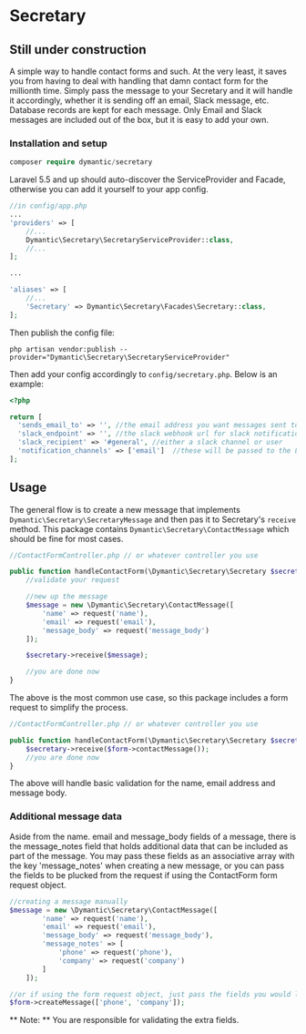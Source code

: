 # Secretary
## Still under construction

A simple way to handle contact forms and such. At the very least, it saves you from having to deal with handling that damn contact form for the millionth time. Simply pass the message to your Secretary and it will handle it accordingly, whether it is sending off an email, Slack message, etc. Database records are kept for each message. Only Email and Slack messages are included out of the box, but it is easy to add your own.


### Installation and setup

``` php
composer require dymantic/secretary
```

Laravel 5.5 and up should auto-discover the ServiceProvider and Facade, otherwise you can add it yourself to your app config.

``` php
//in config/app.php
...
'providers' => [
    //...
    Dymantic\Secretary\SecretaryServiceProvider::class,
    //...
];

...

'aliases' => [
    //...
    'Secretary' => Dymantic\Secretary\Facades\Secretary::class,
];
```

Then publish the config file:

```
php artisan vendor:publish --provider="Dymantic\Secretary\SecretaryServiceProvider"
```

Then add your config accordingly to `config/secretary.php`. Below is an example:

```php
<?php

return [
  'sends_email_to' => '', //the email address you want messages sent to
  'slack_endpoint' => '', //the slack webhook url for slack notifications
  'slack_recipient' => '#general', //either a slack channel or user
  'notification_channels' => ['email']  //these will be passed to the Laravel Notification's via method
];
```

## Usage

The general flow is to create a new message that implements `Dymantic\Secretary\SecretaryMessage` and then pas it to Secretary's `receive` method. This package contains `Dymantic\Secretary\ContactMessage` which should be fine for most cases.

```php
//ContactFormController.php // or whatever controller you use

public function handleContactForm(\Dymantic\Secretary\Secretary $secretary) {
    //validate your request

    //new up the message
    $message = new \Dymantic\Secretary\ContactMessage([
        'name' => request('name'),
        'email' => request('email'),
        'message_body' => request('message_body')
    ]);

    $secretary->receive($message);

    //you are done now
}
```

The above is the most common use case, so this package includes a form request to simplify the process.

```php
//ContactFormController.php // or whatever controller you use

public function handleContactForm(\Dymantic\Secretary\Secretary $secretary, \Dymantic\Secretary\ContactForm $form) {
    $secretary->receive($form->contactMessage());
    //you are done now
}
```

The above will handle basic validation for the name, email address and message body.

### Additional message data

Aside from the name. email and message_body fields of a message, there is the message_notes field that holds additional data that can be included as part of the message. You may pass these fields as an associative array with the key 'message_notes' when creating a new message, or you can pass the fields to be plucked from the request if using the ContactForm form request object.

```php
//creating a message manually
$message = new \Dymantic\Secretary\ContactMessage([
        'name' => request('name'),
        'email' => request('email'),
        'message_body' => request('message_body'),
        'message_notes' => [
            'phone' => request('phone'),
            'company' => request('company')
        ]
    ]);

//or if using the form request object, just pass the fields you would like to take from the request as an array to the contactMessage method
$form->createMessage(['phone', 'company']);
```

** Note: ** You are responsible for validating the extra fields.